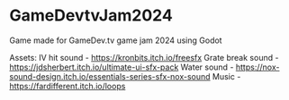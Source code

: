 # GameDevtvJam2024
Game made for GameDev.tv game jam 2024 using Godot

Assets:
	IV hit sound - https://kronbits.itch.io/freesfx
	Grate break sound - https://jdsherbert.itch.io/ultimate-ui-sfx-pack
	Water sound - https://nox-sound-design.itch.io/essentials-series-sfx-nox-sound
	Music - https://fardifferent.itch.io/loops
